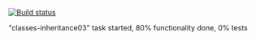 [![Build status](https://ci.appveyor.com/api/projects/status/67rw3xdk34enl4gn?svg=true)](https://ci.appveyor.com/project/anikolaevski/classes-inheritance03)

"classes-inheritance03" task started, 80% functionality done, 0% tests
